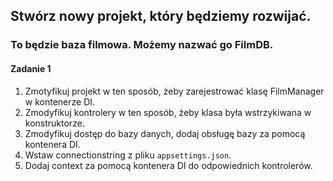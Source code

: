 ## Stwórz nowy  projekt, który będziemy rozwijać. 

### To będzie baza filmowa. Możemy nazwać go FilmDB.

####  Zadanie 1 
1. Zmotyfikuj projekt w ten sposób, żeby zarejestrować klasę FilmManager w kontenerze DI.
2. Zmodyfikuj kontrolery w ten sposób, żeby klasa była wstrzykiwana w konstruktorze.
3. Zmodyfikuj dostęp do bazy danych, dodaj obsługę bazy za pomocą kontenera DI.
4. Wstaw connectionstring z pliku `appsettings.json`.
5. Dodaj context za pomocą kontenera DI do odpowiednich kontrolerów.  

